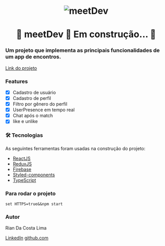 <h1 align="center">
  <img alt="meetDev" title="meetDev" src="https://i.ibb.co/HpJWpt7/meet-Dev-Homepage.jpg" />
</h1>

<h1 align="center"> 
	🚧  meetDev 🚀 Em construção...  🚧
</h1>

### Um projeto que implementa as principais funcionalidades de um app de encontros.

[Link do projeto](https://meetdev.onrender.com/)

### Features

- [x] Cadastro de usuário
- [x] Cadastro de perfil
- [x] Filtro por gênero do perfil
- [x] UserPresence em tempo real
- [x] Chat após o match
- [x] like e unlike  

### 🛠 Tecnologias

As seguintes ferramentas foram usadas na construção do projeto:

- [ReactJS](https://pt-br.reactjs.org/)
- [ReduxJS](https://redux.js.org/)
- [Firebase](https://firebase.google.com)
- [Styled-components](https://styled-components.com/)
- [TypeScript](https://www.typescriptlang.org/)

### Para rodar o projeto

`set HTTPS=true&&npm start`

### Autor

Rian Da Costa Lima

[LinkedIn](https://www.linkedin.com/in/rian-lima-558799227/)
[github.com](https://github.com/RianLima29/)
